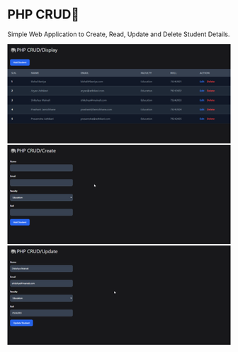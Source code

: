 # PHP CRUD🐘

Simple Web Application to Create, Read, Update and Delete Student Details.

![](./images/demo1.png)
![](./images/demo2.png)
![](./images/demo3.png)
